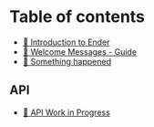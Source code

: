 # Table of contents

* [🔮 Introduction to Ender](README.md)
* [🙋 Welcome Messages - Guide](welcome-messages-guide.md)
* [👀 Something happened](something-happened.md)

## API

* [🚧 API Work in Progress](api/untitled.md)

